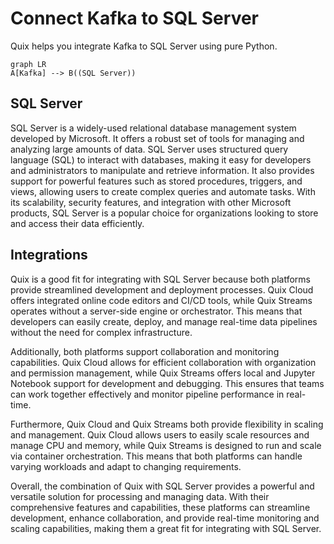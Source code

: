 # Connect Kafka to SQL Server

Quix helps you integrate Kafka to SQL Server using pure Python.

```mermaid
graph LR
A[Kafka] --> B((SQL Server))
```

## SQL Server

SQL Server is a widely-used relational database management system developed by Microsoft. It offers a robust set of tools for managing and analyzing large amounts of data. SQL Server uses structured query language (SQL) to interact with databases, making it easy for developers and administrators to manipulate and retrieve information. It also provides support for powerful features such as stored procedures, triggers, and views, allowing users to create complex queries and automate tasks. With its scalability, security features, and integration with other Microsoft products, SQL Server is a popular choice for organizations looking to store and access their data efficiently.

## Integrations

Quix is a good fit for integrating with SQL Server because both platforms provide streamlined development and deployment processes. Quix Cloud offers integrated online code editors and CI/CD tools, while Quix Streams operates without a server-side engine or orchestrator. This means that developers can easily create, deploy, and manage real-time data pipelines without the need for complex infrastructure.

Additionally, both platforms support collaboration and monitoring capabilities. Quix Cloud allows for efficient collaboration with organization and permission management, while Quix Streams offers local and Jupyter Notebook support for development and debugging. This ensures that teams can work together effectively and monitor pipeline performance in real-time.

Furthermore, Quix Cloud and Quix Streams both provide flexibility in scaling and management. Quix Cloud allows users to easily scale resources and manage CPU and memory, while Quix Streams is designed to run and scale via container orchestration. This means that both platforms can handle varying workloads and adapt to changing requirements.

Overall, the combination of Quix with SQL Server provides a powerful and versatile solution for processing and managing data. With their comprehensive features and capabilities, these platforms can streamline development, enhance collaboration, and provide real-time monitoring and scaling capabilities, making them a great fit for integrating with SQL Server.

